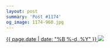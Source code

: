```yaml
---
layout: post
summary: 'Post #1174'
og_image: 1174-960.jpg
---
```


<p>
 <time>
  <a href="/1174">
   {{ page.date | date: "%B %-d, %Y" }}
  </a>
 </time>
 <a href="/1174">
  <img data-taken="7/2/2020" sizes="(min-width: 700px) 50vw, calc(100vw - 2rem)" src="{{ site.assets_url }}/1174-480.jpg" srcset="{{ site.assets_url }}/1174-240.jpg 240w, {{ site.assets_url }}/1174-480.jpg 480w, {{ site.assets_url }}/1174-720.jpg 720w, {{ site.assets_url }}/1174-960.jpg 960w"/>
 </a>
</p>
